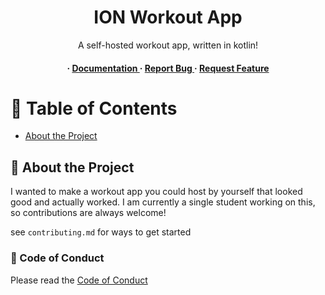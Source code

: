 <div align='center'>

<h1>ION Workout App</h1>
<p>A self-hosted workout app, written in kotlin!</p>

<h4> <span> · </span> <a href="https://github.com/ION-WorkoutApp/app/blob/master/README.md"> Documentation </a> <span> · </span> <a href="https://github.com/ION-WorkoutApp/app/issues"> Report Bug </a> <span> · </span> <a href="https://github.com/ION-WorkoutApp/app/issues"> Request Feature </a> </h4>


</div>

# :notebook_with_decorative_cover: Table of Contents

- [About the Project](#star2-about-the-project)


## :star2: About the Project
I wanted to make a workout app you could host by yourself that looked good and actually worked. I am currently a single student working on this, so contributions are always welcome!

see `contributing.md` for ways to get started

### :scroll: Code of Conduct

Please read the [Code of Conduct](https://github.com/ION-WorkoutApp/app.git/blob/master/CODE_OF_CONDUCT.md)
